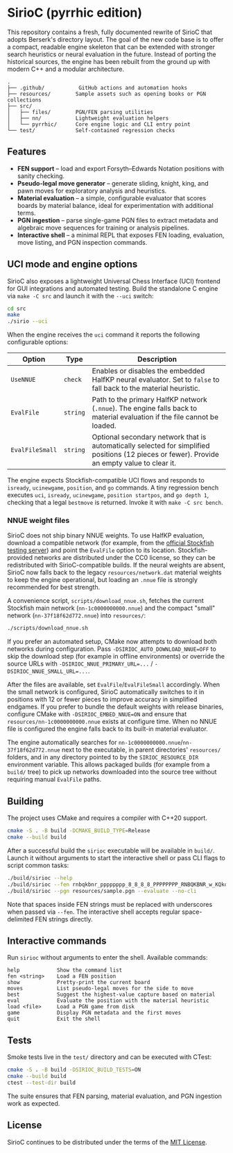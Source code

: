 # SirioC (pyrrhic edition)

This repository contains a fresh, fully documented rewrite of SirioC that adopts
Berserk's directory layout. The goal of the new code base is to offer a compact,
readable engine skeleton that can be extended with stronger search heuristics or
neural evaluation in the future. Instead of porting the historical sources, the
engine has been rebuilt from the ground up with modern C++ and a modular
architecture.

```
.
├── .github/           GitHub actions and automation hooks
├── resources/        Sample assets such as opening books or PGN collections
├── src/
│   ├── files/        PGN/FEN parsing utilities
│   ├── nn/           Lightweight evaluation helpers
│   └── pyrrhic/      Core engine logic and CLI entry point
└── test/             Self-contained regression checks
```

## Features

* **FEN support** – load and export Forsyth–Edwards Notation positions with
  sanity checking.
* **Pseudo-legal move generator** – generate sliding, knight, king, and pawn
  moves for exploratory analysis and heuristics.
* **Material evaluation** – a simple, configurable evaluator that scores boards
  by material balance, ideal for experimentation with additional terms.
* **PGN ingestion** – parse single-game PGN files to extract metadata and
  algebraic move sequences for training or analysis pipelines.
* **Interactive shell** – a minimal REPL that exposes FEN loading, evaluation,
  move listing, and PGN inspection commands.

## UCI mode and engine options

SirioC also exposes a lightweight Universal Chess Interface (UCI) frontend for
GUI integrations and automated testing. Build the standalone C engine via
`make -C src` and launch it with the `--uci` switch:

```bash
cd src
make
./sirio --uci
```

When the engine receives the `uci` command it reports the following configurable
options:

| Option | Type | Description |
| --- | --- | --- |
| `UseNNUE` | `check` | Enables or disables the embedded HalfKP neural evaluator. Set to `false` to fall back to the material heuristic. |
| `EvalFile` | `string` | Path to the primary HalfKP network (`.nnue`). The engine falls back to material evaluation if the file cannot be loaded. |
| `EvalFileSmall` | `string` | Optional secondary network that is automatically selected for simplified positions (12 pieces or fewer). Provide an empty value to clear it. |

The engine expects Stockfish-compatible UCI flows and responds to `isready`,
`ucinewgame`, `position`, and `go` commands. A tiny regression bench executes
`uci`, `isready`, `ucinewgame`, `position startpos`, and `go depth 1`, checking
that a legal `bestmove` is returned. Invoke it with `make -C src bench`.

### NNUE weight files

SirioC does not ship binary NNUE weights. To use HalfKP evaluation, download a
compatible network (for example, from the [official Stockfish testing
server](https://tests.stockfishchess.org/nns/)) and point the `EvalFile` option
to its location. Stockfish-provided networks are distributed under the CC0
license, so they can be redistributed with SirioC-compatible builds. If the
neural weights are absent, SirioC now falls back to the legacy
`resources/network.dat` material weights to keep the engine operational, but
loading an `.nnue` file is strongly recommended for best strength.

A convenience script, `scripts/download_nnue.sh`, fetches the current
Stockfish main network (`nn-1c0000000000.nnue`) and the compact "small" network
(`nn-37f18f62d772.nnue`) into `resources/`:

```bash
./scripts/download_nnue.sh
```

If you prefer an automated setup, CMake now attempts to download both networks
during configuration. Pass `-DSIRIOC_AUTO_DOWNLOAD_NNUE=OFF` to skip the
download step (for example in offline environments) or override the source URLs
with `-DSIRIOC_NNUE_PRIMARY_URL=...` / `-DSIRIOC_NNUE_SMALL_URL=...`.

After the files are available, set `EvalFile`/`EvalFileSmall` accordingly.
When the small network is configured, SirioC automatically switches to it in
positions with 12 or fewer pieces to improve accuracy in simplified endgames.
If you prefer to bundle the default weights with release binaries, configure
CMake with `-DSIRIOC_EMBED_NNUE=ON` and ensure that
`resources/nn-1c0000000000.nnue` exists at configure time. When no NNUE file is
configured the engine falls back to its built-in material evaluator.

The engine automatically searches for `nn-1c0000000000.nnue`/`nn-37f18f62d772.nnue`
next to the executable, in parent directories' `resources/` folders, and in any
directory pointed to by the `SIRIOC_RESOURCE_DIR` environment variable. This
allows packaged builds (for example from a `build/` tree) to pick up networks
downloaded into the source tree without requiring manual `EvalFile` paths.

## Building

The project uses CMake and requires a compiler with C++20 support.

```bash
cmake -S . -B build -DCMAKE_BUILD_TYPE=Release
cmake --build build
```

After a successful build the `sirioc` executable will be available in
`build/`. Launch it without arguments to start the interactive shell or pass
CLI flags to script common tasks:

```bash
./build/sirioc --help
./build/sirioc --fen rnbqkbnr_pppppppp_8_8_8_8_PPPPPPPP_RNBQKBNR_w_KQkq_-_0_1 --print
./build/sirioc --pgn resources/sample.pgn --evaluate --no-cli
```

Note that spaces inside FEN strings must be replaced with underscores when
passed via `--fen`. The interactive shell accepts regular space-delimited FEN
strings directly.

## Interactive commands

Run `sirioc` without arguments to enter the shell. Available commands:

```
help            Show the command list
fen <string>    Load a FEN position
show            Pretty-print the current board
moves           List pseudo-legal moves for the side to move
best            Suggest the highest-value capture based on material
eval            Evaluate the position with the material heuristic
load <file>     Load a PGN game from disk
game            Display PGN metadata and the first moves
quit            Exit the shell
```

## Tests

Smoke tests live in the `test/` directory and can be executed with CTest:

```bash
cmake -S . -B build -DSIRIOC_BUILD_TESTS=ON
cmake --build build
ctest --test-dir build
```

The suite ensures that FEN parsing, material evaluation, and PGN ingestion work
as expected.

## License

SirioC continues to be distributed under the terms of the [MIT License](LICENSE).
